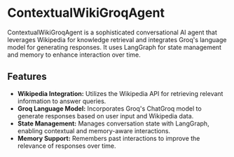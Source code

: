 # ContextualWikiGroqAgent

ContextualWikiGroqAgent is a sophisticated conversational AI agent that leverages Wikipedia for knowledge retrieval and integrates Groq's language model for generating responses. It uses LangGraph for state management and memory to enhance interaction over time.

## Features

- **Wikipedia Integration:** Utilizes the Wikipedia API for retrieving relevant information to answer queries.
- **Groq Language Model:** Incorporates Groq's ChatGroq model to generate responses based on user input and Wikipedia data.
- **State Management:** Manages conversation state with LangGraph, enabling contextual and memory-aware interactions.
- **Memory Support:** Remembers past interactions to improve the relevance of responses over time.

